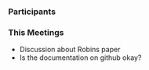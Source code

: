 ### Participants

### This Meetings
* Discussion about Robins paper
* Is the documentation on github okay?

